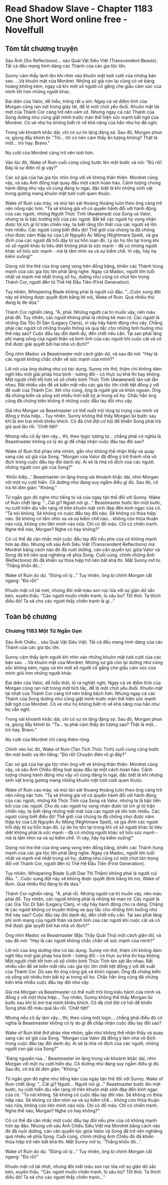 # Read Shadow Slave - Chapter 1183 One Short Word online free - Novelfull

## Tóm tắt chương truyện

Sáu Ảnh (Six Reflections)... sáu Quái Vật Siêu Việt (Transcendent Beasts). Tất cả đều mang hình dáng các Thánh của các gia tộc lớn.

Sunny cảm thấy lạnh lẽo khi nhìn vào khuôn mặt tươi cười của những bản sao. ...Và khuôn mặt của Mordret. Những sứ giả còn lại cũng có vẻ bàng hoàng không kém, ngay cả khi một số người cố gắng che giấu cảm xúc của mình tốt hơn những người khác.

Đại diện của Valor, dễ hiểu, trông rất u ám. Ngay cả vẻ điềm tĩnh của Morgan cũng rạn nứt trong giây lát, để lộ một chút yếu đuối. Khuôn mặt tái mét của Thánh Cor càng trở nên xám xịt. Nhưng ngay cả các Thánh của Song dường như cũng giật mình trước màn thể hiện sức mạnh bất ngờ của Mordret. Có vẻ như họ không biết rõ về khả năng của hắn như họ đã nghĩ.

Trong vài khoảnh khắc dài, chỉ có sự im lặng đáng sợ. Sau đó, Morgan phun ra, giọng đầy khinh bỉ: "Tôi... tôi có nên cảm thấy ấn tượng không? Thật là một... trò hay. Bravo."

Nụ cười của Mordret càng trở nên tươi hơn.

Vào lúc đó, Wake of Ruin cuối cùng cũng bước lên một bước và nói: "Đủ rồi! Đây là sự điên rồ gì vậy?"

Các sứ giả của hai gia tộc nhìn ông với vẻ không thân thiện. Mordret cũng vậy, và sáu Ảnh đồng loạt quay đầu một cách hoàn hảo. Cảnh tượng chúng hành động như vậy vô cùng đáng lo ngại, đặc biệt là khi những sinh vật trong gương mang khuôn mặt tươi cười quen thuộc.

Wake of Ruin cau mày, và mùi tàn sát thoang thoảng luôn theo ông càng trở nên nồng nặc hơn. "Ta sẽ không giả vờ có quyền hành đối với hành động của các ngươi, những Người Thức Tỉnh (Awakened) của Song và Valor, nhưng ta là bậc trưởng bối của các ngươi. Bất kể các ngươi hy vọng nhận được lợi ích gì từ trận chiến này, ta biết rằng tổn thất của các ngươi sẽ lớn hơn nhiều. Các ngươi cũng biết điều đó! Thế giới của chúng ta đã chống chọi được năm thập kỷ của Lời Nguyền Ác Mộng (Nightmare Spell), và gia đình của các ngươi đã trỗi dậy từ sự hỗn loạn đó. Lý do họ tồn tại trong khi vô số người khác bị tiêu diệt không phải là sức mạnh - đã có những người khác sở hữu sức mạnh - mà là tầm nhìn xa và sự kiềm chế. Vì vậy, hãy hạ kiếm xuống!"

Giọng nói the thé của ông vang vọng trên đồng bằng, khiến các Thánh hùng mạnh của các gia tộc lớn phải lắng nghe. Ngay cả Madoc, người lớn tuổi nhất và mạnh mẽ nhất trong số họ, dường như cũng có chút tôn trọng Thánh Cor, người đến từ Thế Hệ Đầu Tiên (First Generation).

Tuy nhiên, Whispering Blade không phải là người cúi đầu. "...Cuộc xung đột này sẽ không được quyết định bằng lời nói, Wake of Ruin. Quá nhiều thứ đang bị đe dọa."

Thánh Cor nghiến răng. "À, phải. Những người cai trị muốn vậy, nên máu phải đổ. Tuy nhiên, các ngươi không phải là những kẻ man rợ. Các ngươi là những Gia Tộc Di Sản (Legacy Clans), vì vậy hãy hành động như vậy. Chẳng phải các ngươi có những truyền thống và quy tắc cho những tình huống như thế này sao? Cuộc đấu tay đôi danh dự, đến chết nếu cần. Tại sao phải lãng phí mạng sống của người thân và binh lính của các ngươi khi cuộc cãi vã có thể được giải quyết bởi hai nhà vô địch?"

Ông nhìn Madoc và Beastmaster một cách giận dữ, và sau đó nói: "Hay là các ngươi không chắc chắn về sức mạnh của mình?"

Lời nói của ông dường như có tác dụng. Sunny nín thở, thậm chí không dám nghĩ liệu một giải pháp hòa bình - tương đối - có thực sự khả thi hay không. Một người chết tốt hơn vô số chiến binh Thức Tỉnh (Awakened) tàn sát lẫn nhau. Rất nhiều vấn đề sẽ biến mất nếu các gia tộc lớn chết tiệt đồng ý với đề xuất của Thánh Cor. Xét cho cùng, ông là người già và khôn ngoan. Ông đã chứng kiến và sống sót nhiều hơn bất kỳ ai trong số họ. Chắc hẳn ông cũng đã chứng kiến không ít những cuộc đấu tay đôi như vậy.

Giá như Morgan và Beastmaster có thể nuốt trôi lòng tự trọng của mình và đồng ý thỏa hiệp... Tuy nhiên, Sunny không thể thấy Morgan lùi bước sau khi bị em trai mình khiêu khích. Cô đã chờ đợi cơ hội để khiến Song phải trả giá quá lâu rồi. 'Chết tiệt!'

Nhưng nếu cô ấy làm vậy... thì, theo logic tương tự... chẳng phải có nghĩa là Beastmaster không có lý do gì để chấp nhận cuộc đấu tay đôi sao?

Wake of Ruin thở phào nhẹ nhõm, gần như không thể nhận thấy và quay sang các sứ giả của Song. "Morgan của Valor đã đồng ý trở thành nhà vô địch trong cuộc đấu tay đôi danh dự. Ai sẽ là nhà vô địch của các ngươi, những người con gái của Song?"

'Khốn kiếp...' Beastmaster im lặng trong vài khoảnh khắc dài, nhìn Morgan với một nụ cười hiền. Cô dường như đang suy ngẫm điều gì đó. Sau đó, cô trả lời đơn giản: "Không."

Từ ngắn gọn đó nghe như tiếng tù và của ngày tận thế đối với Sunny. Wake of Ruin chết lặng: "...Cái gì? Ngươi nói gì..." Beastmaster bước lên một bước, nụ cười hiền dịu vẫn rạng rỡ trên khuôn mặt xinh đẹp đến kinh ngạc của cô. "Ta nói không. Sẽ không có cuộc đấu tay đôi nào. Sẽ không có thỏa hiệp nào. Sẽ không có tầm nhìn xa và sự kiềm chế nào... không còn thỏa thuận nào nữa, không còn liên minh nào nữa. Chỉ có đổ máu. Chỉ có chiến tranh. Nghe thế nào, Morgan? Nghe có hay không?"

Cô có thể đã cân nhắc một cuộc đấu tay đôi nếu phe của cô không mạnh hơn áp đảo. Nhưng với sáu Ảnh Siêu Việt (Transcendent Reflections) mà Mordret bằng cách nào đó đã nuôi dưỡng, cán cân quyền lực giữa Valor và Song đã trở nên quá nghiêng về phía Song. Cuối cùng, chính những Ảnh (Reflections) đó đã khiến sự thỏa hiệp trở nên bất khả thi. Mắt Sunny mở to. 'Thằng khốn đó...'

Wake of Ruin do dự. "Đừng vô lý..." Tuy nhiên, ông bị chính Morgan cắt ngang: "Đủ rồi!"

Khuôn mặt cô tái mét, nhưng đôi mắt màu son rực lửa với sự giận dữ sắc bén, xuyên thấu. "Các ngươi muốn chiến tranh, lũ sâu bọ? Tốt thôi. Ta thích điều đó! Ta sẽ cho các ngươi thấy chiến tranh là gì..."

## Toàn bộ chương

### Chương 1183 Một Từ Ngắn Gọn

Sáu Ảnh Chiếu... sáu Quái Vật Siêu Việt. Tất cả đều mang hình dáng của các Thánh của các gia tộc lớn.

Sunny cảm thấy lạnh người khi nhìn vào những khuôn mặt tươi cười của các bản sao. ...Và khuôn mặt của Mordret. Những sứ giả còn lại dường như cũng sốc không kém, ngay cả khi một số người cố gắng che giấu cảm xúc của mình giỏi hơn những người khác.

Đại diện của Valor, dễ hiểu thôi, tỏ ra nghiệt nghị. Ngay cả vẻ điềm tĩnh của Morgan cũng rạn nứt trong một tích tắc, để lộ một chút yếu đuối. Khuôn mặt tái nhợt của Thánh Cor càng trở nên trắng bệch hơn. Nhưng ngay cả các Thánh của Song dường như cũng giật mình trước màn thể hiện sức mạnh bất ngờ của Mordret. Có vẻ như họ không biết rõ về khả năng của hắn như họ vẫn nghĩ.

Trong vài khoảnh khắc dài, chỉ có sự im lặng đáng sợ. Sau đó, Morgan phun ra, giọng đầy khinh bỉ: "Ta... ta phải cảm thấy ấn tượng sao? Thật là một... trò hay. Bravo."

Nụ cười của Mordret chỉ càng thêm rộng.

Chính vào lúc đó, Wake of Ruin (Tàn Tích Thức Tỉnh) cuối cùng cũng bước lên một bước và lên tiếng: "Đủ rồi! Chuyện điên rồ gì đây?"

Các sứ giả của hai gia tộc nhìn ông với vẻ không thân thiện. Mordret cũng vậy, và sáu Ảnh Chiếu đồng loạt quay đầu lại một cách hoàn hảo. Cảnh tượng chúng hành động như vậy vô cùng đáng lo ngại, đặc biệt là khi những sinh vật trong gương mang những khuôn mặt tươi cười quen thuộc.

Wake of Ruin cau mày, và mùi tàn sát thoang thoảng luôn theo ông càng trở nên nồng nặc hơn. "Ta sẽ không giả vờ có quyền hành đối với hành động của các ngươi, những Kẻ Thức Tỉnh của Song và Valor, nhưng ta là bậc tiền bối của các ngươi. Cho dù các ngươi hy vọng nhận được lợi ích gì từ trận chiến này, ta biết rằng những mất mát của các ngươi sẽ lớn hơn nhiều. Các ngươi cũng biết điều đó! Thế giới của chúng ta đã chống chọi được năm thập kỷ của Lời Nguyền Ác Mộng (Nightmare Spell), và gia đình các ngươi trỗi dậy từ sự hỗn loạn đó. Lý do họ tồn tại trong khi vô số người khác bị tiêu diệt không phải là sức mạnh - đã có những người khác sở hữu sức mạnh - mà là tầm nhìn xa và sự kiềm chế. Vì vậy, hãy hạ kiếm xuống!"

Giọng nói the thé của ông vang vọng trên đồng bằng, khiến các Thánh hùng mạnh của các gia tộc lớn phải lắng nghe. Ngay cả Madoc, người lớn tuổi nhất và mạnh mẽ nhất trong số họ, dường như cũng có một chút tôn trọng đối với Thánh Cor, người đến từ Thế Hệ Đầu Tiên (First Generation).

Tuy nhiên, Whispering Blade (Lưỡi Dao Thì Thầm) không phải là người cúi đầu. "...Cuộc xung đột này sẽ không được quyết định bằng lời nói, Wake of Ruin. Quá nhiều thứ đang bị đe dọa."

Thánh Cor nghiến răng. "À, phải rồi. Những người cai trị muốn vậy, nên máu phải đổ. Tuy nhiên, các ngươi không phải là những kẻ man rợ. Các ngươi là các Gia Tộc Di Sản (Legacy Clan), vì vậy hãy hành động cho ra dáng. Chẳng lẽ các ngươi không có truyền thống và quy tắc cho những tình huống như thế này sao? Cuộc đấu tay đôi danh dự, đến chết nếu cần. Tại sao phải lãng phí sinh mạng của người thân và binh lính của các ngươi khi cuộc cãi vã có thể được giải quyết bởi hai nhà vô địch?"

Ông nhìn Madoc và Beastmaster (Bậc Thầy Quái Thú) một cách giận dữ, và sau đó nói: "Hay là các ngươi không chắc chắn về sức mạnh của mình?"

Lời nói của ông dường như có tác dụng. Sunny nín thở, thậm chí không dám nghĩ liệu một giải pháp hòa bình - tương đối - có thực sự khả thi hay không. Một người chết tốt hơn vô số chiến binh Thức Tỉnh tàn sát lẫn nhau. Rất nhiều vấn đề sẽ biến mất nếu các gia tộc lớn chết tiệt đồng ý với đề xuất của Thánh Cor. Dù sao thì ông cũng già và khôn ngoan. Ông đã chứng kiến và sống sót nhiều hơn bất kỳ ai trong số họ. Chắc hẳn ông cũng đã chứng kiến khá nhiều cuộc đấu tay đôi như vậy.

Giá mà Morgan và Beastmaster có thể nuốt trôi lòng kiêu hãnh của mình và đồng ý với một thỏa hiệp... Tuy nhiên, Sunny không thể thấy Morgan lùi bước sau khi bị em trai mình khiêu khích. Cô đã chờ đợi cơ hội để khiến Song phải đổ máu quá lâu rồi. 'Chết tiệt!'

Nhưng nếu cô ấy làm vậy... thì, theo cùng một logic... chẳng phải điều đó có nghĩa là Beastmaster không có lý do gì để chấp nhận cuộc đấu tay đôi sao?

Wake of Ruin khẽ thở phào nhẹ nhõm, gần như không thể nhận thấy và quay sang các sứ giả của Song. "Morgan của Valor đã đồng ý làm nhà vô địch trong cuộc đấu tay đôi danh dự. Ai sẽ là nhà vô địch của các ngươi, những người con gái của Song?"

'Đáng nguyền rủa...' Beastmaster im lặng trong vài khoảnh khắc dài, nhìn Morgan với một nụ cười hiền dịu. Cô dường như đang suy ngẫm điều gì đó. Sau đó, cô trả lời đơn giản: "Không."

Từ ngắn gọn đó nghe như tiếng kèn của ngày tận thế đối với Sunny. Wake of Ruin chết lặng: "...Cái gì? Ngươi... Ngươi nói gì..." Beastmaster bước lên một bước, nụ cười hiền dịu vẫn rạng rỡ trên khuôn mặt xinh đẹp đến kinh ngạc của cô. "Ta nói không. Sẽ không có cuộc đấu tay đôi nào. Sẽ không có thỏa hiệp nào. Sẽ không có tầm nhìn xa và sự kiềm chế... không còn thỏa thuận nào nữa, không còn liên minh nào nữa. Chỉ có đổ máu. Chỉ có chiến tranh. Nghe thế nào, Morgan? Nghe có hay không?"

Cô có thể đã cân nhắc một cuộc đấu tay đôi nếu phe của cô không mạnh hơn áp đảo. Nhưng với sáu Ảnh Chiếu Siêu Việt mà Mordret bằng cách nào đó đã nuôi dưỡng, cán cân quyền lực giữa Valor và Song đã trở nên nghiêng quá nhiều về phía Song. Cuối cùng, chính những Ảnh Chiếu đó đã khiến thỏa hiệp trở nên bất khả thi. Mắt Sunny mở to. 'Thằng khốn đó...'

Wake of Ruin do dự. "Đừng vô lý..." Tuy nhiên, ông bị chính Morgan cắt ngang: "Đủ rồi!"

Khuôn mặt cô tái nhợt, nhưng đôi mắt màu son rực lửa với sự giận dữ sắc bén, xuyên thấu. "Các ngươi muốn chiến tranh, lũ sâu bọ? Tốt thôi. Ta thích điều đó! Ta sẽ cho các ngươi thấy chiến tranh..."